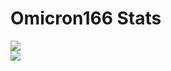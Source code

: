 # Omicron166 Stats
 
<a>
    <img align="center" src="https://github-readme-stats.vercel.app/api?username=Omicron166&show_icons=true&theme=chartreuse-dark">
    </br>
    <img align="center" src="https://github-readme-stats.vercel.app/api/top-langs/?username=omicron166&layout=compact&theme=chartreuse-dark">
</a>
